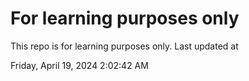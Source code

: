 # For learning purposes only
This repo is for learning purposes only.
Last updated at

Friday, April 19, 2024 2:02:42 AM

